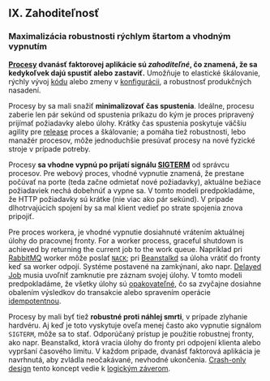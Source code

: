 ## IX. Zahoditeľnosť
### Maximalizácia robustnosti rýchlym štartom a vhodným vypnutím

**[Procesy](./processes) dvanásť faktorovej aplikácie sú *zahoditeľné*, čo znamená, že sa kedykoľvek dajú spustiť alebo zastaviť.**  Umožňuje to elastické škálovanie, rýchly vývoj [kódu](./codebase) alebo zmeny v [konfigurácii](./config), a robustnosť produkčných nasadení.

Procesy by sa mali snažiť **minimalizovať čas spustenia**.  Ideálne, procesu zaberie len pár sekúnd od spustenia príkazu do kým je proces pripravený prijímať požiadavky alebo úlohy.  Krátky čas spustenia poskytuje väčšiu agility pre [release](./build-release-run) proces a škálovanie; a pomáha tiež robustnosti, lebo manažér procesov, môže jednoduchšie presúvať procesy na nové fyzické stroje v prípade potreby.

Procesy **sa vhodne vypnú po prijatí signálu [SIGTERM](http://en.wikipedia.org/wiki/SIGTERM)** od správcu procesov.  Pre webový proces, vhodné vypnutie znamená, že prestane počúvať na porte (teda začne odmietať nové požiadavky), aktuálne bežiace požiadaviek nechá dobehnúť a vypne sa.  V tomto modeli predpokladáme, že HTTP požiadavky sú krátke (nie viac ako pár sekúnd). V prípade dlhotrvajúcich spojení by sa mal klient vedieť po strate spojenia znova pripojiť.

Pre proces workera, je vhodné vypnutie dosiahnuté vrátením aktuálnej úlohy do pracovnej fronty. For a worker process, graceful shutdown is achieved by returning the current job to the work queue.  Napríklad pri [RabbitMQ](http://www.rabbitmq.com/) worker môže poslať [`NACK`](http://www.rabbitmq.com/amqp-0-9-1-quickref.html#basic.nack); pri [Beanstalkd](https://beanstalkd.github.io) sa úloha vrátiť do fronty keď sa worker odpojí. Systéme postavené na zamkýnaní, ako napr. [Delayed Job](https://github.com/collectiveidea/delayed_job#readme) musia uvoľniť zamknutie pre záznam svojej úlohy.  V tomto modeli predpokladáme, že všetky úlohy sú [opakovateľné](http://en.wikipedia.org/wiki/Reentrant_%28subroutine%29), čo sa zvyčajne dosiahne obalením výsledkov do transakcie alebo spravením operácie  [idempotentnou](http://en.wikipedia.org/wiki/Idempotence).

Procesy by mali byť tiež **robustné proti náhlej smrti**, v prípade zlyhanie hardvéru.  Aj keď je toto vyskytuje oveľa menej často ako vypnutie signálom `SIGTERM`, môže sa to stať.  Odporúčaný prístup je použitie robustnej fronty, ako napr. Beanstalkd, ktorá vracia úlohy do fronty pri odpojení klienta alebo vypršaní časového limitu.  V každom prípade, dvanásť faktorová aplikácia je navrhnutá, aby zvládla neočakávané, nevhodné ukončenia. [Crash-only design](http://lwn.net/Articles/191059/) tento koncept vedie k [logickým záverom](http://docs.couchdb.org/en/latest/intro/overview.html).


